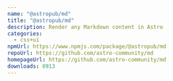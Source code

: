 ```yaml
---
name: "@astropub/md"
title: "@astropub/md"
description: Render any Markdown content in Astro
categories:
  - css+ui
npmUrl: https://www.npmjs.com/package/@astropub/md
repoUrl: https://github.com/astro-community/md
homepageUrl: https://github.com/astro-community/md
downloads: 8913
---
```

